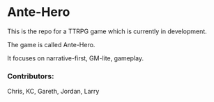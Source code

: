 # Ante-Hero

This is the repo for a TTRPG game which is currently in development. 

The game is called Ante-Hero. 

It focuses on narrative-first, GM-lite, gameplay. 

### Contributors: 

Chris, KC, Gareth, Jordan, Larry

